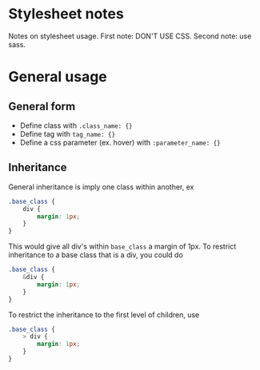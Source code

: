 # Stylesheet notes

Notes on stylesheet usage.
First note: DON'T USE CSS.
Second note: use sass.

# General usage

## General form

* Define class with `.class_name: {}`
* Define tag with `tag_name: {}`
* Define a css parameter (ex. hover) with `:parameter_name: {}`

## Inheritance

General inheritance is imply one class within another, ex

```scss
.base_class {
	div {
		margin: 1px;
	}
}
```

This would give all div's within `base_class` a margin of 1px.
To restrict inheritance to a base class that is a div, you could do

```scss
.base_class {
	&div {
		margin: 1px;
	}
}
```

To restrict the inheritance to the first level of children, use 

```scss
.base_class {
	> div {
		margin: 1px;
	}
}
```

